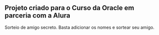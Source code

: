 ## Projeto criado para o Curso da Oracle em parceria com a Alura

Sorteio de amigo secreto. Basta adicionar os nomes e sortear seu amigo.
